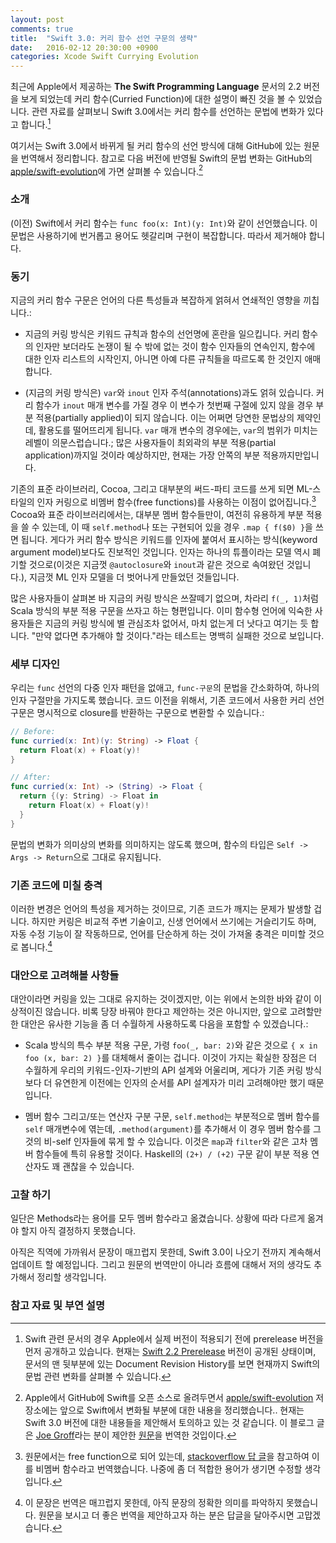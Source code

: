 ```yaml
---
layout: post
comments: true
title:  "Swift 3.0: 커리 함수 선언 구문의 생략"
date:   2016-02-12 20:30:00 +0900
categories: Xcode Swift Currying Evolution
---
```


최근에 Apple에서 제공하는 **The Swift Programming Language** 문서의 2.2 버전을 보게 되었는데 커리 함수(Curried Function)에 대한 설명이 빠진 것을 볼 수 있었습니다. 관련 자료를 살펴보니 Swift 3.0에서는 커리 함수를 선언하는 문법에 변화가 있다고 합니다.[^Prerelease]

여기서는 Swift 3.0에서 바뀌게 될 커리 함수의 선언 방식에 대해 GitHub에 있는 원문을 번역해서 정리합니다. 참고로 다음 버전에 반영될 Swift의 문법 변화는 GitHub의 [apple/swift-evolution](https://github.com/apple/swift-evolution)에 가면 살펴볼 수 있습니다.[^Evolution]


### 소개

(이전) Swift에서 커리 함수는 `func foo(x: Int)(y: Int)`와 같이 선언했습니다. 이 문법은 사용하기에 번거롭고 용어도 헷갈리며 구현이 복잡합니다. 따라서 제거해야 합니다.


### 동기

지금의 커리 함수 구문은 언어의 다른 특성들과 복잡하게 얽혀서 연쇄적인 영향을 끼칩니다.:

* 지금의 커링 방식은 키워드 규칙과 함수의 선언명에 혼란을 일으킵니다. 커리 함수의 인자만 보더라도 논쟁이 될 수 밖에 없는 것이 함수 인자들의 연속인지, 함수에 대한 인자 리스트의 시작인지, 아니면 아예 다른 규칙들을 따르도록 한 것인지 애매합니다.

* (지금의 커링 방식은) `var`와 `inout` 인자 주석(annotations)과도 얽혀 있습니다. 커리 함수가 `inout` 매개 변수를 가질 경우 이 변수가 첫번째 구절에 있지 않을 경우 부분 적용(partially applied)이 되지 않습니다. 이는 어쩌면 당연한 문법상의 제약인데, 활용도를 떨어뜨리게 됩니다. `var` 매개 변수의 경우에는, `var`의 범위가 미치는 레벨이 의문스럽습니다.; 많은 사용자들이 최외곽의 부분 적용(partial application)까지일 것이라 예상하지만, 현재는 가장 안쪽의 부분 적용까지만입니다.  

기존의 표준 라이브러리, Cocoa, 그리고 대부분의 써드-파티 코드를 쓰게 되면 ML-스타일의 인자 커링으로 비멤버 함수(free functions)를 사용하는 이점이 없어집니다.[^Free-Function] Cocoa와 표준 라이브러리에서는, 대부분 멤버 함수들만이, 여전히 유용하게 부분 적용을 쓸 수 있는데, 이 때 `self.method`나 또는 구현되어 있을 경우 `.map { f($0) }`을 쓰면 됩니다. 게다가 커리 함수 방식은 키워드를 인자에 붙여서 표시하는 방식(keyword argument model)보다도 진보적인 것입니다. 인자는 하나의 튜플이라는 모델 역시 폐기할 것으로(이것은 지금껏 `@autoclosure`와 `inout`과 같은 것으로 속여왔던 것입니다.), 지금껏 ML 인자 모델을 더 벗어나게 만들었던 것들입니다.

많은 사용자들이 살펴본 바 지금의 커링 방식은 쓰잘떼기 없으며, 차라리 `f(_, 1)`처럼 Scala 방식의 부분 적용 구문을 쓰자고 하는 형편입니다. 이미 함수형 언어에 익숙한 사용자들은 지금의 커링 방식에 별 관심조차 없어서, 마치 없는게 더 낫다고 여기는 듯 합니다. "만약 없다면 추가해야 할 것이다."라는 테스트는 명백히 실패한 것으로 보입니다.  


### 세부 디자인

우리는 `func` 선언의 다중 인자 패턴을 없애고, `func-구문`의 문법을 간소화하여, 하나의 인자 구절만을 가지도록 했습니다. 코드 이전을 위해서, 기존 코드에서 사용한 커리 선언 구문은 명시적으로 closure를 반환하는 구문으로 변환할 수 있습니다.:      

```swift
// Before:
func curried(x: Int)(y: String) -> Float {
  return Float(x) + Float(y)!
}

// After:
func curried(x: Int) -> (String) -> Float {
  return {(y: String) -> Float in
    return Float(x) + Float(y)!
  }
}
```

문법의 변화가 의미상의 변화를 의미하지는 않도록 했으며, 함수의 타입은 `Self -> Args -> Return`으로 그대로 유지됩니다.


### 기존 코드에 미칠 충격

이러한 변경은 언어의 특성을 제거하는 것이므로, 기존 코드가 깨지는 문제가 발생할 겁니다. 하지만 커링은 비교적 주변 기술이고, 신생 언어에서 쓰기에는 거슬리기도 하며, 자동 수정 기능이 잘 작동하므로, 언어를 단순하게 하는 것이 가져올 충격은 미미할 것으로 봅니다.[^Translation]


### 대안으로 고려해볼 사항들

대안이라면 커링을 있는 그대로 유지하는 것이겠지만, 이는 위에서 논의한 바와 같이 이상적이진 않습니다. 비록 당장 바꿔야 한다고 제안하는 것은 아니지만, 앞으로 고려할만한 대안은 유사한 기능을 좀 더 수월하게 사용하도록 다음을 포함할 수 있겠습니다.:

* Scala 방식의 특수 부분 적용 구문, 가령 `foo(_, bar: 2)`와 같은 것으로 `{ x in foo (x, bar: 2) }`를 대체해서 줄이는 겁니다. 이것이 가지는 확실한 장점은 더 수월하게 우리의 키워드-인자-기반의 API 설계와 어울리며, 게다가 기존 커링 방식보다 더 유연한게 이전에는 인자의 순서를 API 설계자가 미리 고려해야만 했기 때문입니다.

* 멤버 함수 그리고/또는 연산자 구분 구문, `self.method`는 부분적으로 멤버 함수를 `self` 매개변수에 엮는데, `.method(argument)`를 추가해서 이 경우 멤버 함수를 그것의 비-self 인자들에 묶게 할 수 있습니다. 이것은 `map`과 `filter`와 같은 고차 멤버 함수들에 특히 유용할 것이다. Haskell의 `(2+) / (+2)` 구문 같이 부분 적용 연산자도 꽤 괜찮을 수 있습니다.


### 고찰 하기

일단은 Methods라는 용어를 모두 멤버 함수라고 옮겼습니다. 상황에 따라 다르게 옮겨야 할지 아직 결정하지 못했습니다.

아직은 직역에 가까워서 문장이 매끄럽지 못한데, Swift 3.0이 나오기 전까지 계속해서 업데이트 할 예정입니다. 그리고 원문의 번역만이 아니라 흐름에 대해서 저의 생각도 추가해서 정리할 생각입니다.


### 참고 자료 및 부연 설명

[^Prerelease]: Swift 관련 문서의 경우 Apple에서 실제 버전이 적용되기 전에 prerelease 버전을 먼저 공개하고 있습니다. 현재는 [Swift 2.2 Prerelease](https://itunes.apple.com/kr/book/swift-programming-language/id1002622538?mt=11) 버전이 공개된 상태이며, 문서의 맨 뒷부분에 있는 Document Revision History를 보면 현재까지 Swift의 문법 관련 변화를 살펴볼 수 있습니다.

[^Evolution]: Apple에서 GitHub에 Swift를 오픈 소스로 올려두면서 [apple/swift-evolution](https://github.com/apple/swift-evolution) 저장소에는 앞으로 Swift에서 변화될 부분에 대한 내용을 정리했습니다.. 현재는 Swift 3.0 버전에 대한 내용들을 제안해서 토의하고 있는 것 같습니다. 이 블로그 글은 [Joe Groff](https://github.com/jckarter)라는 분이 제안한 [원문](https://github.com/apple/swift-evolution/blob/master/proposals/0002-remove-currying.md)을 번역한 것입이다.

[^Free-Function]: 원문에서는 free function으로 되어 있는데, [stackoverflow 답 글](http://stackoverflow.com/questions/4861914/what-is-the-meaning-of-the-term-free-function-in-c)을 참고하여 이를 비멤버 함수라고 번역했습니다. 나중에 좀 더 적합한 용어가 생기면 수정할 생각입니다.

[^Translation]: 이 문장은 번역은 매끄럽지 못한데, 아직 문장의 정확한 의미를 파악하지 못했습니다. 원문을 보시고 더 좋은 번역을 제안하고자 하는 분은 답글을 달아주시면 고맙겠습니다.
